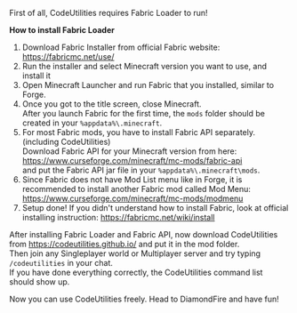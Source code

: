 First of all, CodeUtilities requires Fabric Loader to run!

**How to install Fabric Loader**
1. Download Fabric Installer from official Fabric website: https://fabricmc.net/use/
2. Run the installer and select Minecraft version you want to use, and install it
3. Open Minecraft Launcher and run Fabric that you installed, similar to Forge.
4. Once you got to the title screen, close Minecraft.  
   After you launch Fabric for the first time, the `mods` folder should be created in your `%appdata%\.minecraft`.
5. For most Fabric mods, you have to install Fabric API separately. (including CodeUtilities)  
   Download Fabric API for your Minecraft version from here: https://www.curseforge.com/minecraft/mc-mods/fabric-api  
   and put the Fabric API jar file in your `%appdata%\.minecraft\mods`.
6. Since Fabric does not have Mod List menu like in Forge, it is recommended to install another Fabric mod called Mod Menu: https://www.curseforge.com/minecraft/mc-mods/modmenu
7. Setup done! If you didn't understand how to install Fabric, look at official installing instruction: https://fabricmc.net/wiki/install

After installing Fabric Loader and Fabric API, now download CodeUtilities from https://codeutilities.github.io/ and put it in the mod folder.  
Then join any Singleplayer world or Multiplayer server and try typing `/codeutilities` in your chat.  
If you have done everything correctly, the CodeUtilities command list should show up.

Now you can use CodeUtilities freely. Head to DiamondFire and have fun!